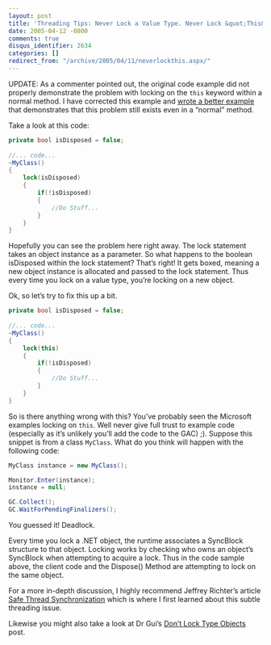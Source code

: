 ```yaml
---
layout: post
title: 'Threading Tips: Never Lock a Value Type. Never Lock &quot;This&quot;.'
date: 2005-04-12 -0800
comments: true
disqus_identifier: 2634
categories: []
redirect_from: "/archive/2005/04/11/neverlockthis.aspx/"
---
```


UPDATE: As a commenter pointed out, the original code example did not
properly demonstrate the problem with locking on the `this` keyword
within a normal method. I have corrected this example and [wrote a
better
example](https://haacked.com/archive/2006/08/08/ThreadingNeverLockThisRedux.aspx "Never Lock This")
that demonstrates that this problem still exists even in a “normal”
method.

Take a look at this code:

```csharp
private bool isDisposed = false;
 
//... code...
~MyClass()
{
    lock(isDisposed)
    {
        if(!isDisposed)
        {
            //Do Stuff...
        }
    }
}
```

Hopefully you can see the problem here right away. The lock statement
takes an object instance as a parameter. So what happens to the boolean
isDisposed within the lock statement? That’s right! It gets boxed,
meaning a new object instance is allocated and passed to the lock
statement. Thus every time you lock on a value type, you’re locking on a
new object.

Ok, so let’s try to fix this up a bit.

```csharp
private bool isDisposed = false;
 
//... code...
~MyClass()
{
    lock(this)
    {
        if(!isDisposed)
        {
            //Do Stuff...
        }
    }
}
```

So is there anything wrong with this? You’ve probably seen the Microsoft
examples locking on `this`. Well never give full trust to example code
(especially as it’s unlikely you’ll add the code to the GAC) ;). Suppose
this snippet is from a class `MyClass`. What do you think will happen
with the following code:

```csharp
MyClass instance = new MyClass();

Monitor.Enter(instance);
instance = null;

GC.Collect();
GC.WaitForPendingFinalizers();
```

You guessed it! Deadlock.

Every time you lock a .NET object, the runtime associates a SyncBlock
structure to that object. Locking works by checking who owns an object’s
SyncBlock when attempting to acquire a lock. Thus in the code sample
above, the client code and the Dispose() Method are attempting to lock
on the same object.

For a more in-depth discussion, I highly recommend Jeffrey Richter’s
article [Safe Thread
Synchronization](http://msdn.microsoft.com/msdnmag/issues/03/01/NET/ "Safe Threading")
which is where I first learned about this subtle threading issue.

Likewise you might also take a look at Dr Gui’s [Don’t Lock Type
Objects](http://msdn.microsoft.com/library/default.asp?url=/archive/en-us/dnaraskdr/html/askgui06032003.asp "Do Not Lock The Type")
post.

